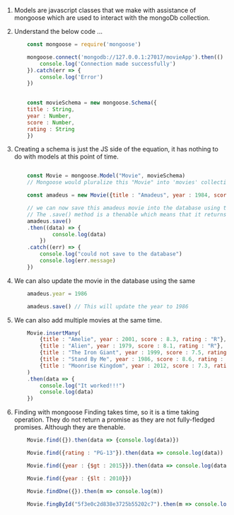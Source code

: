 1. Models are javascript classes that we make with assistance of mongoose which are used to interact with the mongoDb collection.

2. Understand the below code ...
    ```JavaScript
        const mongoose = require('mongoose')

        mongoose.connect('mongodb://127.0.0.1:27017/movieApp').then(() => { 
            console.log('Connection made successfully')
        }).catch(err => { 
            console.log('Error')
        })

        
        const movieSchema = new mongoose.Schema({
        title : String,
        year : Number,
        score : Number,
        rating : String
        })
    ```
3. Creating a schema is just the JS side of the equation, it has nothing to do with models at this point of time.

    ```Javascript

        const Movie = mongoose.Model("Movie", movieSchema)
        // Mongoose would pluralize this "Movie" into 'movies' collection which is in the Mongo database.

        const amadeus = new Movie({title : "Amadeus", year : 1984, score : 9.2, rating : "R"})

        // we can now save this amadeus movie into the database using the .save() method
        // The .save() method is a thenable which means that it returns us a promise.
        amadeus.save()
        .then((data) => {
                console.log(data)
            })
        .catch((err) => {
            console.log("could not save to the database")
            console.log(err.message)
        })
    ```

4. We can also update the movie in the database using the same 
    ```JavaScript
        amadeus.year = 1986

        amadeus.save() // This will update the year to 1986
    ```

5. We can also add multiple movies at the same time.
    ```JavaScript
        Movie.insertMany(
            {title : "Amelie", year : 2001, score : 8.3, rating : "R"},
            {title : "Alien", year : 1979, score : 8.1, rating : "R"},
            {title : "The Iron Giant", year : 1999, score : 7.5, rating : "PG"},
            {title : "Stand By Me", year : 1986, score : 8.6, rating : "R"},
            {title : "Moonrise Kingdom", year : 2012, score : 7.3, rating : "PG-13"},
        )
        .then(data => {
            console.log("It worked!!!")
            console.log(data)
        }) 
    ```

6. Finding with mongoose
    Finding takes time, so it is a time taking operation. They do not return a promise as they are not fully-fledged promises. Although they are thenable.
    ```Javascript
        Movie.find({}).then(data => {console.log(data)})

        Movie.find({rating : "PG-13"}).then(data => console.log(data))

        Movie.find({year : {$gt : 2015}}).then(data => console.log(data))

        Movie.find({year : {$lt : 2010}})

        Movie.findOne({}).then(m => console.log(m))

        Movie.fingById("5f3e0c2d838e3725b55202c7").then(m => console.log(m))
    ```





    
